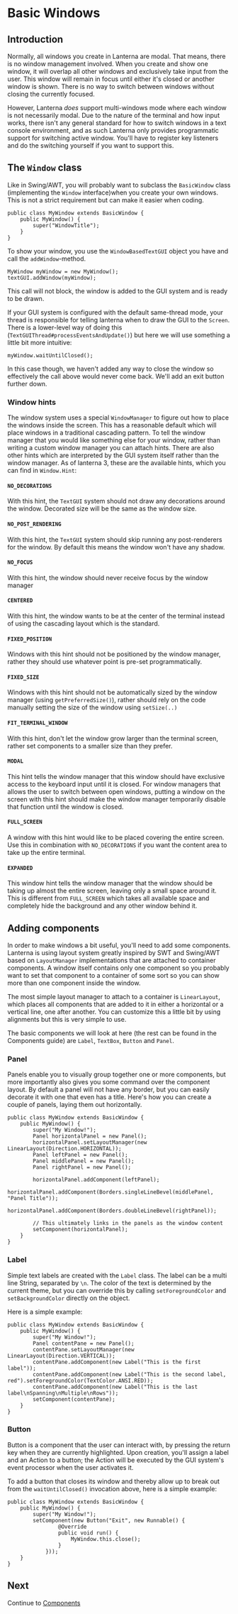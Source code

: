 # Basic Windows

## Introduction
Normally, all windows you create in Lanterna are modal. That means, there is no window management involved. When you 
create and show one window, it will overlap all other windows and exclusively take input from the user. This window will 
remain in focus until either it's closed or another window is shown. There is no way to switch between windows without 
closing the currently focused. 

However, Lanterna *does* support multi-windows mode where each window is not necessarily modal. Due to the nature of the
terminal and how input works, there isn't any general standard for how to switch windows in a text console environment,
and as such Lanterna only provides programmatic support for switching active window. You'll have to register key 
listeners and do the switching yourself if you want to support this.

## The `Window` class
Like in Swing/AWT, you will probably want to subclass the `BasicWindow` class (implementing the `Window` interface)when
you create your own windows. This is not a strict requirement but can make it easier when coding. 

    public class MyWindow extends BasicWindow {
        public MyWindow() {
            super("WindowTitle");
        }
    }

To show your window, you use the `WindowBasedTextGUI` object you have and call the `addWindow`-method. 

    MyWindow myWindow = new MyWindow();
    textGUI.addWindow(myWindow);

This call will not block, the window is added to the GUI system and is ready to be drawn.

If your GUI system is configured with the default same-thread mode, your thread is responsible for telling lanterna when
to draw the GUI to the `Screen`. There is a lower-level way of doing this (`TextGUIThread#processEventsAndUpdate()`) but
here we will use something a little bit more intuitive:

    myWindow.waitUntilClosed();

In this case though, we haven't added any way to close the window so effectively the call above would never come back.
We'll add an exit button further down.

### Window hints
The window system uses a special `WindowManager` to figure out how to place the windows inside the screen. This has a 
reasonable default which will place windows in a traditional cascading pattern. To tell the window manager that you
would like something else for your window, rather than writing a custom window manager you can attach hints. There are
also other hints which are interpreted by the GUI system itself rather than the window manager. As of lanterna 3, these
are the available hints, which you can find in `Window.Hint`:

#### `NO_DECORATIONS`
With this hint, the `TextGUI` system should not draw any decorations around the window. Decorated size will be the same 
as the window size.

#### `NO_POST_RENDERING`
With this hint, the `TextGUI` system should skip running any post-renderers for the window. By default this means the 
window won't have any shadow.

#### `NO_FOCUS`
With this hint, the window should never receive focus by the window manager

#### `CENTERED`
With this hint, the window wants to be at the center of the terminal instead of using the cascading layout which is the 
standard.

#### `FIXED_POSITION`
Windows with this hint should not be positioned by the window manager, rather they should use whatever point is 
pre-set programmatically.

#### `FIXED_SIZE`
Windows with this hint should not be automatically sized by the window manager (using `getPreferredSize()`), rather 
should rely on the code manually setting the size of the window using `setSize(..)`

#### `FIT_TERMINAL_WINDOW`
With this hint, don't let the window grow larger than the terminal screen, rather set components to a smaller size than 
they prefer.

#### `MODAL`
This hint tells the window manager that this window should have exclusive access to the keyboard input until it is 
closed. For window managers that allows the user to switch between open windows, putting a window on the screen with 
this hint should make the window manager temporarily disable that function until the window is closed.

#### `FULL_SCREEN`
A window with this hint would like to be placed covering the entire screen. Use this in combination with 
`NO_DECORATIONS` if you want the content area to take up the entire terminal.

#### `EXPANDED`
This window hint tells the window manager that the window should be taking up almost the entire screen, leaving only a 
small space around it. This is different from `FULL_SCREEN` which takes all available space and completely hide 
the background and any other window behind it.

## Adding components
In order to make windows a bit useful, you'll need to add some components. Lanterna is using layout system greatly 
inspired by SWT and Swing/AWT based on `LayoutManager` implementations that are attached to container components. A 
window itself contains only one component so you probably want to set that component to a container of some sort so you
can show more than one component inside the window. 

The most simple layout manager to attach to a container is `LinearLayout`, which places all components that are added to
it in either a horizontal or a vertical line, one after another. You can customize this a little bit by using alignments
but this is very simple to use.

The basic components we will look at here (the rest can be found in the Components guide) are `Label`, `TextBox`, 
`Button` and `Panel`.

### Panel
Panels enable you to visually group together one or more components, but more importantly also gives you some command 
over the component layout. By default a panel will not have any border, but you can easily decorate it with one that
even has a title. Here's how you can create a couple of panels, laying them out horizontally.

    public class MyWindow extends BasicWindow {
        public MyWindow() {
            super("My Window!");
            Panel horizontalPanel = new Panel();
            horizontalPanel.setLayoutManager(new LinearLayout(Direction.HORIZONTAL));
            Panel leftPanel = new Panel();
            Panel middlePanel = new Panel();
            Panel rightPanel = new Panel();
    
            horizontalPanel.addComponent(leftPanel);
            horizontalPanel.addComponent(Borders.singleLineBevel(middlePanel, "Panel Title"));
            horizontalPanel.addComponent(Borders.doubleLineBevel(rightPanel));
    
            // This ultimately links in the panels as the window content 
            setComponent(horizontalPanel);
        }
    }

### Label
Simple text labels are created with the `Label` class. The label can be a multi line String, separated by `\n`. The 
color of the text is determined by the current theme, but you can override this by calling `setForegroundColor` and
`setBackgroundColor` directly on the object.

Here is a simple example:

    public class MyWindow extends BasicWindow {
        public MyWindow() {
            super("My Window!");
            Panel contentPane = new Panel();
            contentPane.setLayoutManager(new LinearLayout(Direction.VERTICAL));
            contentPane.addComponent(new Label("This is the first label"));
            contentPane.addComponent(new Label("This is the second label, red").setForegroundColor(TextColor.ANSI.RED));
            contentPane.addComponent(new Label("This is the last label\nSpanning\nMultiple\nRows"));
            setComponent(contentPane);
        }
    }


### Button
Button is a component that the user can interact with, by pressing the return key when they are currently highlighted. 
Upon creation, you'll assign a label and an Action to a button; the Action will be executed by the GUI system's event 
processor when the user activates it. 

To add a button that closes its window and thereby allow up to break out from the `waitUntilClosed()` invocation above,
here is a simple example:

    public class MyWindow extends BasicWindow {
        public MyWindow() {
            super("My Window!");
            setComponent(new Button("Exit", new Runnable() {
                    @Override
                    public void run() {
                        MyWindow.this.close();
                    }
                }));
        }
    }

## Next
Continue to [Components](GUIGuideComponents.md)
